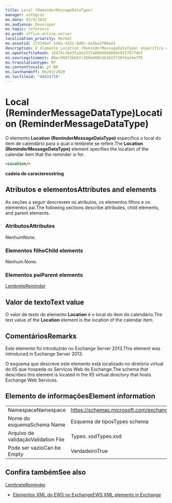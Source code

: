```yaml
---
title: Local (ReminderMessageDataType)
manager: sethgros
ms.date: 03/9/2015
ms.audience: Developer
ms.topic: reference
ms.prod: office-online-server
localization_priority: Normal
ms.assetid: 173148af-5dda-4322-8d0c-da3ba3780a43
description: O elemento Location (ReminderMessageDataType) especifica o local do item de calendário para o qual o lembrete se refere.
ms.openlocfilehash: 16474c1b635a3e2337a89b98b6660293276774bf
ms.sourcegitcommit: 88ec988f2bb67c1866d06b361615f3674a24e795
ms.translationtype: MT
ms.contentlocale: pt-BR
ms.lasthandoff: 06/03/2020
ms.locfileid: "44433718"
---
```

# <a name="location-remindermessagedatatype"></a><span data-ttu-id="17688-103">Local (ReminderMessageDataType)</span><span class="sxs-lookup"><span data-stu-id="17688-103">Location (ReminderMessageDataType)</span></span>

<span data-ttu-id="17688-104">O elemento **Location (ReminderMessageDataType)** especifica o local do item de calendário para o qual o lembrete se refere.</span><span class="sxs-lookup"><span data-stu-id="17688-104">The **Location (ReminderMessageDataType)** element specifies the location of the calendar item that the reminder is for.</span></span> 
  
```xml
<Location/>
```

 <span data-ttu-id="17688-105">**cadeia de caracteres**</span><span class="sxs-lookup"><span data-stu-id="17688-105">**string**</span></span>
## <a name="attributes-and-elements"></a><span data-ttu-id="17688-106">Atributos e elementos</span><span class="sxs-lookup"><span data-stu-id="17688-106">Attributes and elements</span></span>

<span data-ttu-id="17688-107">As seções a seguir descrevem os atributos, os elementos filhos e os elementos pai.</span><span class="sxs-lookup"><span data-stu-id="17688-107">The following sections describe attributes, child elements, and parent elements.</span></span>
  
### <a name="attributes"></a><span data-ttu-id="17688-108">Atributos</span><span class="sxs-lookup"><span data-stu-id="17688-108">Attributes</span></span>

<span data-ttu-id="17688-109">Nenhum</span><span class="sxs-lookup"><span data-stu-id="17688-109">None.</span></span>
  
### <a name="child-elements"></a><span data-ttu-id="17688-110">Elementos filho</span><span class="sxs-lookup"><span data-stu-id="17688-110">Child elements</span></span>

<span data-ttu-id="17688-111">Nenhum.</span><span class="sxs-lookup"><span data-stu-id="17688-111">None.</span></span>
  
### <a name="parent-elements"></a><span data-ttu-id="17688-112">Elementos pai</span><span class="sxs-lookup"><span data-stu-id="17688-112">Parent elements</span></span>

[<span data-ttu-id="17688-113">Lembrete</span><span class="sxs-lookup"><span data-stu-id="17688-113">Reminder</span></span>](reminder.md)
  
## <a name="text-value"></a><span data-ttu-id="17688-114">Valor de texto</span><span class="sxs-lookup"><span data-stu-id="17688-114">Text value</span></span>

<span data-ttu-id="17688-115">O valor de texto do elemento **Location** é o local do item do calendário.</span><span class="sxs-lookup"><span data-stu-id="17688-115">The text value of the **Location** element is the location of the calendar item.</span></span> 
  
## <a name="remarks"></a><span data-ttu-id="17688-116">Comentários</span><span class="sxs-lookup"><span data-stu-id="17688-116">Remarks</span></span>

<span data-ttu-id="17688-117">Este elemento foi introduzido no Exchange Server 2013.</span><span class="sxs-lookup"><span data-stu-id="17688-117">This element was introduced in Exchange Server 2013.</span></span>
  
<span data-ttu-id="17688-118">O esquema que descreve este elemento está localizado no diretório virtual do IIS que hospeda os Serviços Web do Exchange.</span><span class="sxs-lookup"><span data-stu-id="17688-118">The schema that describes this element is located in the IIS virtual directory that hosts Exchange Web Services.</span></span>
  
## <a name="element-information"></a><span data-ttu-id="17688-119">Elemento de informações</span><span class="sxs-lookup"><span data-stu-id="17688-119">Element information</span></span>

|||
|:-----|:-----|
|<span data-ttu-id="17688-120">Namespace</span><span class="sxs-lookup"><span data-stu-id="17688-120">Namespace</span></span>  <br/> |https://schemas.microsoft.com/exchange/services/2006/types  <br/> |
|<span data-ttu-id="17688-121">Nome do esquema</span><span class="sxs-lookup"><span data-stu-id="17688-121">Schema Name</span></span>  <br/> |<span data-ttu-id="17688-122">Esquema de tipos</span><span class="sxs-lookup"><span data-stu-id="17688-122">Types schema</span></span>  <br/> |
|<span data-ttu-id="17688-123">Arquivo de validação</span><span class="sxs-lookup"><span data-stu-id="17688-123">Validation File</span></span>  <br/> |<span data-ttu-id="17688-124">Types. xsd</span><span class="sxs-lookup"><span data-stu-id="17688-124">Types.xsd</span></span>  <br/> |
|<span data-ttu-id="17688-125">Pode ser vazio</span><span class="sxs-lookup"><span data-stu-id="17688-125">Can be Empty</span></span>  <br/> |<span data-ttu-id="17688-126">Verdadeiro</span><span class="sxs-lookup"><span data-stu-id="17688-126">True</span></span>  <br/> |
   
## <a name="see-also"></a><span data-ttu-id="17688-127">Confira também</span><span class="sxs-lookup"><span data-stu-id="17688-127">See also</span></span>



[<span data-ttu-id="17688-128">Lembrete</span><span class="sxs-lookup"><span data-stu-id="17688-128">Reminder</span></span>](reminder.md)


- [<span data-ttu-id="17688-129">Elementos XML do EWS no Exchange</span><span class="sxs-lookup"><span data-stu-id="17688-129">EWS XML elements in Exchange</span></span>](ews-xml-elements-in-exchange.md)

